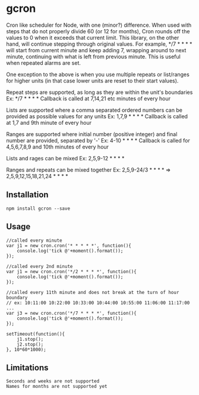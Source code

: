 gcron
=====
Cron like scheduler for Node, with one (minor?) difference.
When used with steps that do not properly divide 60 (or 12 for months), Cron
rounds off the values to 0 when it exceeds that current limit. This library, on
the other hand, will continue stepping through original values.
For example,
*/7 * * * * will start from current minute and keep adding 7, wrapping around
to next minute, continuing with what is left from previous minute. This is useful
when repeated alarms are set.

One exception to the above is when you use multiple repeats or list/ranges for
higher units (in that case lower units are reset to their start values).

Repeat steps are supported, as long as they are within the unit's boundaries
Ex: */7 * * * *
Callback is called at 7,14,21 etc minutes of every hour

Lists are supported where a comma separated ordered numbers can be provided as
possible values for any units
Ex: 1,7,9 * * * *
Callback is called at 1,7 and 9th minute of every hour

Ranges are supported where initial number (positive integer) and final number
are provided, separated by '-'
Ex: 4-10 * * * *
Callback is called for 4,5,6,7,8,9 and 10th minutes of every hour

Lists and rages can be mixed
Ex: 2,5,9-12 * * * *

Ranges and repeats can be mixed together
Ex: 2,5,9-24/3 * * * * => 2,5,9,12,15,18,21,24 * * * *


## Installation
    npm install gcron --save

## Usage
    //called every minute
    var j1 = new cron.cron('* * * * *', function(){
        console.log('tick @'+moment().format());
    });

    //called every 2nd minute
    var j1 = new cron.cron('*/2 * * * *', function(){
        console.log('tick @'+moment().format());
    });

    //called every 11th minute and does not break at the turn of hour boundary
	// ex: 10:11:00 10:22:00 10:33:00 10:44:00 10:55:00 11:06:00 11:17:00 ...
    var j3 = new cron.cron('*/7 * * * *', function(){
        console.log('tick @'+moment().format());
    });

	setTimeout(function(){
		j1.stop();
		j2.stop();
	}, 10*60*1000);

## Limitations
    Seconds and weeks are not supported
    Names for months are not supported yet
